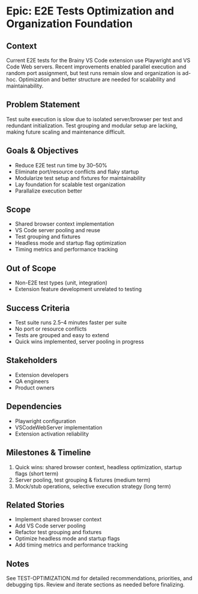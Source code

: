 
# Epic: E2E Tests Optimization and Organization Foundation

## Context
Current E2E tests for the Brainy VS Code extension use Playwright and VS Code Web servers. Recent improvements enabled parallel execution and random port assignment, but test runs remain slow and organization is ad-hoc. Optimization and better structure are needed for scalability and maintainability.

## Problem Statement
Test suite execution is slow due to isolated server/browser per test and redundant initialization. Test grouping and modular setup are lacking, making future scaling and maintenance difficult.

## Goals & Objectives
- Reduce E2E test run time by 30–50%
- Eliminate port/resource conflicts and flaky startup
- Modularize test setup and fixtures for maintainability
- Lay foundation for scalable test organization
- Parallalize execution better

## Scope
- Shared browser context implementation
- VS Code server pooling and reuse
- Test grouping and fixtures
- Headless mode and startup flag optimization
- Timing metrics and performance tracking

## Out of Scope
- Non-E2E test types (unit, integration)
- Extension feature development unrelated to testing

## Success Criteria
- Test suite runs 2.5–4 minutes faster per suite
- No port or resource conflicts
- Tests are grouped and easy to extend
- Quick wins implemented, server pooling in progress

## Stakeholders
- Extension developers
- QA engineers
- Product owners

## Dependencies
- Playwright configuration
- VSCodeWebServer implementation
- Extension activation reliability

## Milestones & Timeline
1. Quick wins: shared browser context, headless optimization, startup flags (short term)
2. Server pooling, test grouping & fixtures (medium term)
3. Mock/stub operations, selective execution strategy (long term)

## Related Stories
- Implement shared browser context
- Add VS Code server pooling
- Refactor test grouping and fixtures
- Optimize headless mode and startup flags
- Add timing metrics and performance tracking

## Notes
See TEST-OPTIMIZATION.md for detailed recommendations, priorities, and debugging tips. Review and iterate sections as needed before finalizing.
